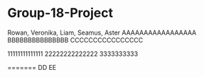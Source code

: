 # Group-18-Project
Rowan, Veronika, Liam, Seamus, Aster
AAAAAAAAAAAAAAAAA
BBBBBBBBBBBBBBB
CCCCCCCCCCCCCCCC


11111111111111
22222222222222
3333333333


=======
DD
EE

